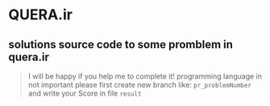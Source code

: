 # QUERA.ir 

## solutions source code to some promblem in quera.ir

> I will be happy if you help me to complete it!
> programming language in not important
> please first create new branch like:  ``` pr_problemNumber ```
> and write your Score in file ``` result ``` 
